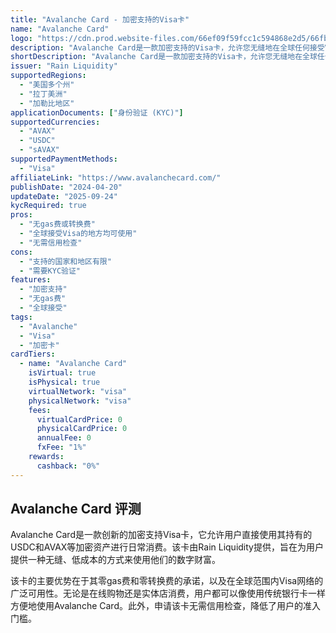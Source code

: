 ```yaml
---
title: "Avalanche Card - 加密支持的Visa卡"
name: "Avalanche Card"
logo: "https://cdn.prod.website-files.com/66ef09f59fcc1c594868e2d5/66fbe9677444a823c40c0a92_Logo.svg"
description: "Avalanche Card是一款加密支持的Visa卡，允许您无缝地在全球任何接受Visa的地方消费您的USDC和AVAX。"
shortDescription: "Avalanche Card是一款加密支持的Visa卡，允许您无缝地在全球任何接受Visa的地方消费您的USDC和AVAX。"
issuer: "Rain Liquidity"
supportedRegions:
  - "美国多个州"
  - "拉丁美洲"
  - "加勒比地区"
applicationDocuments: ["身份验证 (KYC)"]
supportedCurrencies:
  - "AVAX"
  - "USDC"
  - "sAVAX"
supportedPaymentMethods:
  - "Visa"
affiliateLink: "https://www.avalanchecard.com/"
publishDate: "2024-04-20"
updateDate: "2025-09-24"
kycRequired: true
pros:
  - "无gas费或转换费"
  - "全球接受Visa的地方均可使用"
  - "无需信用检查"
cons:
  - "支持的国家和地区有限"
  - "需要KYC验证"
features:
  - "加密支持"
  - "无gas费"
  - "全球接受"
tags:
  - "Avalanche"
  - "Visa"
  - "加密卡"
cardTiers:
  - name: "Avalanche Card"
    isVirtual: true
    isPhysical: true
    virtualNetwork: "visa"
    physicalNetwork: "visa"
    fees:
      virtualCardPrice: 0
      physicalCardPrice: 0
      annualFee: 0
      fxFee: "1%"
    rewards:
      cashback: "0%"
---
```


## Avalanche Card 评测

Avalanche Card是一款创新的加密支持Visa卡，它允许用户直接使用其持有的USDC和AVAX等加密资产进行日常消费。该卡由Rain Liquidity提供，旨在为用户提供一种无缝、低成本的方式来使用他们的数字财富。

该卡的主要优势在于其零gas费和零转换费的承诺，以及在全球范围内Visa网络的广泛可用性。无论是在线购物还是实体店消费，用户都可以像使用传统银行卡一样方便地使用Avalanche Card。此外，申请该卡无需信用检查，降低了用户的准入门槛。